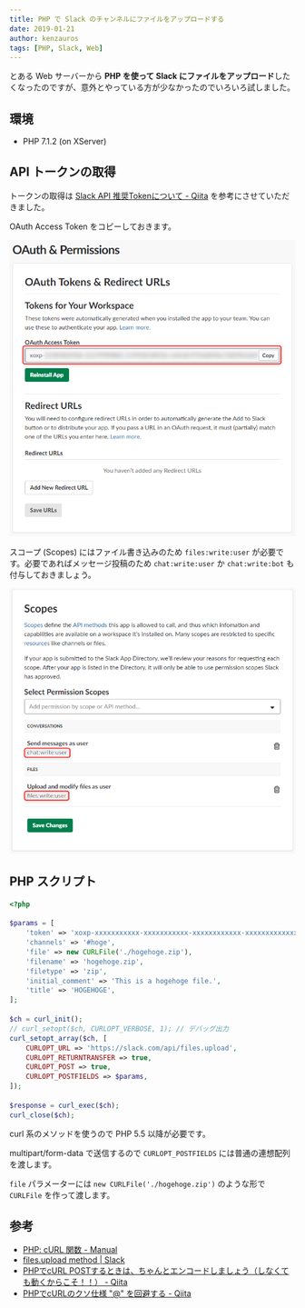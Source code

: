 ```yaml
---
title: PHP で Slack のチャンネルにファイルをアップロードする
date: 2019-01-21
author: kenzauros
tags: [PHP, Slack, Web]
---
```


とある Web サーバーから **PHP を使って Slack にファイルをアップロード**したくなったのですが、意外とやっている方が少なかったのでいろいろ試しました。

## 環境

- PHP 7.1.2 (on XServer)

## API トークンの取得

トークンの取得は [Slack API 推奨Tokenについて - Qiita](https://qiita.com/ykhirao/items/3b19ee6a1458cfb4ba21) を参考にさせていただきました。

OAuth Access Token をコピーしておきます。

![](images/upload-files-to-slack-channel-by-php-1.png)

スコープ (Scopes) にはファイル書き込みのため `files:write:user` が必要です。必要であればメッセージ投稿のため `chat:write:user` か `chat:write:bot` も付与しておきましょう。

![](images/upload-files-to-slack-channel-by-php-2.png)

## PHP スクリプト

```php
<?php

$params = [
    'token' => 'xoxp-xxxxxxxxxxx-xxxxxxxxxxx-xxxxxxxxxxxx-xxxxxxxxxxxxxxxxxxxxxxxxxxxxxxxx',
    'channels' => '#hoge',
    'file' => new CURLFile('./hogehoge.zip'),
    'filename' => 'hogehoge.zip',
    'filetype' => 'zip',
    'initial_comment' => 'This is a hogehoge file.',
    'title' => 'HOGEHOGE',
];

$ch = curl_init();
// curl_setopt($ch, CURLOPT_VERBOSE, 1); // デバッグ出力
curl_setopt_array($ch, [
    CURLOPT_URL => 'https://slack.com/api/files.upload',
    CURLOPT_RETURNTRANSFER => true,
    CURLOPT_POST => true,
    CURLOPT_POSTFIELDS => $params,
]);

$response = curl_exec($ch);
curl_close($ch);
```

curl 系のメソッドを使うので PHP 5.5 以降が必要です。

multipart/form-data で送信するので `CURLOPT_POSTFIELDS` には普通の連想配列を渡します。

`file` パラメーターには `new CURLFile('./hogehoge.zip')` のような形で `CURLFile` を作って渡します。

## 参考

- [PHP: cURL 関数 - Manual](http://php.net/manual/ja/ref.curl.php)
- [files.upload method | Slack](https://api.slack.com/methods/files.upload)
- [PHPでcURL POSTするときは、ちゃんとエンコードしましょう（しなくても動くからこそ！！） - Qiita](https://qiita.com/mochieer/items/ff140b5fd30deddf7ff8)
- [PHPでcURLのクソ仕様 &quot;@&quot; を回避する - Qiita](https://qiita.com/mpyw/items/c2d2f9cf67072e926721)